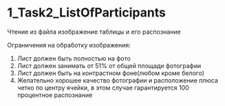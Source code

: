 # 1_Task2_ListOfParticipants
Чтение из файла изображение таблицы и его распознание

Ограничения на обработку изображения:
1) Лист должен быть полностью на фото
2) Лист должен занимать от 51% от общей площади фотографии
3) Лист должен быть на контрастном фоне(любом кроме белого)
4) Желательно хорошее качество фотографии и расположение плюса четко по центру ячейки, в этом случае гарантируется 100 процентное распознание
